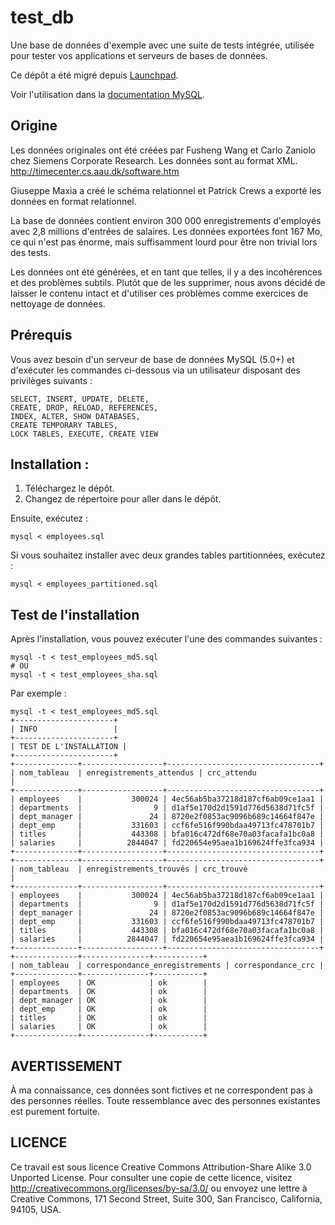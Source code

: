 # test_db
Une base de données d'exemple avec une suite de tests intégrée, utilisée pour tester vos applications et serveurs de bases de données.

Ce dépôt a été migré depuis [Launchpad](https://launchpad.net/test-db).

Voir l'utilisation dans la [documentation MySQL](https://dev.mysql.com/doc/employee/en/index.html).

## Origine

Les données originales ont été créées par Fusheng Wang et Carlo Zaniolo chez Siemens Corporate Research. Les données sont au format XML.
http://timecenter.cs.aau.dk/software.htm

Giuseppe Maxia a créé le schéma relationnel et Patrick Crews a exporté les données en format relationnel.

La base de données contient environ 300 000 enregistrements d'employés avec 2,8 millions d'entrées de salaires. Les données exportées font 167 Mo, ce qui n'est pas énorme, mais suffisamment lourd pour être non trivial lors des tests.

Les données ont été générées, et en tant que telles, il y a des incohérences et des problèmes subtils. Plutôt que de les supprimer, nous avons décidé de laisser le contenu intact et d'utiliser ces problèmes comme exercices de nettoyage de données.

## Prérequis

Vous avez besoin d'un serveur de base de données MySQL (5.0+) et d'exécuter les commandes ci-dessous via un utilisateur disposant des privilèges suivants :

    SELECT, INSERT, UPDATE, DELETE, 
    CREATE, DROP, RELOAD, REFERENCES, 
    INDEX, ALTER, SHOW DATABASES, 
    CREATE TEMPORARY TABLES, 
    LOCK TABLES, EXECUTE, CREATE VIEW

## Installation :

1. Téléchargez le dépôt.
2. Changez de répertoire pour aller dans le dépôt.

Ensuite, exécutez :

    mysql < employees.sql

Si vous souhaitez installer avec deux grandes tables partitionnées, exécutez :

    mysql < employees_partitioned.sql

## Test de l'installation

Après l'installation, vous pouvez exécuter l'une des commandes suivantes :

    mysql -t < test_employees_md5.sql
    # OU
    mysql -t < test_employees_sha.sql

Par exemple :

    mysql -t < test_employees_md5.sql
    +----------------------+
    | INFO                 |
    +----------------------+
    | TEST DE L'INSTALLATION |
    +----------------------+
    +--------------+------------------+----------------------------------+
    | nom_tableau  | enregistrements_attendus | crc_attendu                     |
    +--------------+------------------+----------------------------------+
    | employees    |           300024 | 4ec56ab5ba37218d187cf6ab09ce1aa1 |
    | departments  |                9 | d1af5e170d2d1591d776d5638d71fc5f |
    | dept_manager |               24 | 8720e2f0853ac9096b689c14664f847e |
    | dept_emp     |           331603 | ccf6fe516f990bdaa49713fc478701b7 |
    | titles       |           443308 | bfa016c472df68e70a03facafa1bc0a8 |
    | salaries     |          2844047 | fd220654e95aea1b169624ffe3fca934 |
    +--------------+------------------+----------------------------------+
    +--------------+------------------+----------------------------------+
    | nom_tableau  | enregistrements_trouvés | crc_trouvé                      |
    +--------------+------------------+----------------------------------+
    | employees    |           300024 | 4ec56ab5ba37218d187cf6ab09ce1aa1 |
    | departments  |                9 | d1af5e170d2d1591d776d5638d71fc5f |
    | dept_manager |               24 | 8720e2f0853ac9096b689c14664f847e |
    | dept_emp     |           331603 | ccf6fe516f990bdaa49713fc478701b7 |
    | titles       |           443308 | bfa016c472df68e70a03facafa1bc0a8 |
    | salaries     |          2844047 | fd220654e95aea1b169624ffe3fca934 |
    +--------------+------------------+----------------------------------+
    +--------------+---------------+-----------+
    | nom_tableau  | correspondance_enregistrements | correspondance_crc |
    +--------------+---------------+-----------+
    | employees    | OK            | ok        |
    | departments  | OK            | ok        |
    | dept_manager | OK            | ok        |
    | dept_emp     | OK            | ok        |
    | titles       | OK            | ok        |
    | salaries     | OK            | ok        |
    +--------------+---------------+-----------+

## AVERTISSEMENT

À ma connaissance, ces données sont fictives et ne correspondent pas à des personnes réelles. Toute ressemblance avec des personnes existantes est purement fortuite.

## LICENCE

Ce travail est sous licence Creative Commons Attribution-Share Alike 3.0 Unported License. Pour consulter une copie de cette licence, visitez http://creativecommons.org/licenses/by-sa/3.0/ ou envoyez une lettre à Creative Commons, 171 Second Street, Suite 300, San Francisco, California, 94105, USA.